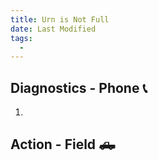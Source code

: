 ```yaml
---
title: Urn is Not Full
date: Last Modified 
tags:
  -  
---
```

## Diagnostics - Phone 📞

1.

## Action - Field 🛻
